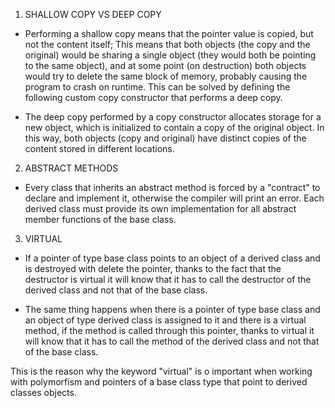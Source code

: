 1. SHALLOW COPY VS DEEP COPY

- Performing a shallow copy means that the pointer value is copied, but not the content itself; This means that both objects (the copy and the original) would be sharing a single object (they would both be pointing to the same object), and at some point (on destruction) both objects would try to delete the same block of memory, probably causing the program to crash on runtime. This can be solved by defining the following custom copy constructor that performs a deep copy.

- The deep copy performed by a copy constructor allocates storage for a new object, which is initialized to contain a copy of the original object. In this way, both objects (copy and original) have distinct copies of the content stored in different locations.

2. ABSTRACT METHODS

- Every class that inherits an abstract method is forced by a "contract" to declare and implement it, otherwise the compiler will print an error. Each derived class must provide its own implementation for all abstract member functions of the base class.

3. VIRTUAL

- If a pointer of type base class points to an object of a derived class and is destroyed with delete the pointer, thanks to the fact that the destructor is virtual it will know that it has to call the destructor of the derived class and not that of the base class.

- The same thing happens when there is a pointer of type base class and an object of type derived class is assigned to it and there is a virtual method, if the method is called through this pointer, thanks to virtual it will know that it has to call the method of the derived class and not that of the base class.

This is the reason why the keyword "virtual" is o important when working with polymorfism and pointers of a base class type that point to derived classes objects.